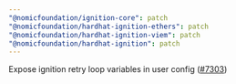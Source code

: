 ```yaml
---
"@nomicfoundation/ignition-core": patch
"@nomicfoundation/hardhat-ignition-ethers": patch
"@nomicfoundation/hardhat-ignition-viem": patch
"@nomicfoundation/hardhat-ignition": patch
---
```


Expose ignition retry loop variables in user config ([#7303](https://github.com/NomicFoundation/hardhat/issues/7303))
